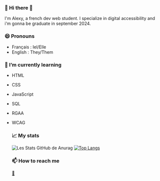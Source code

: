 ### 👋 Hi there 👋

I'm Alexy, a french dev web student. I specialize in digital accessibility and i'm gonna be graduate in september 2024.

### 😄 Pronouns
- Français : Iel/Elle
- English : They/Them

### 🌱 I’m currently learning 
- HTML
- CSS
- JavaScript
- SQL
- RGAA
- WCAG

  ### 📈 My stats
  ![Les Stats GitHub de Anurag](https://github-readme-stats.vercel.app/api?username=alexycatelle&show_icons=true&theme=aura_dark)
  [![Top Langs](https://github-readme-stats.vercel.app/api/top-langs/?username=alexycatelle)](https://github.com/anuraghazra/github-readme-stats)

  ### 📫 How to reach me
  <a href="alexycatelle@gmail.com">📧</a>

